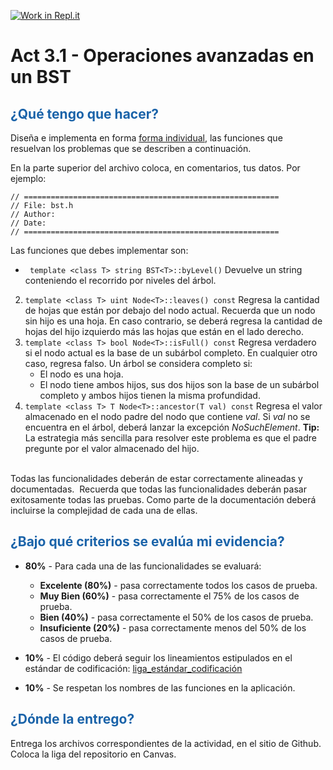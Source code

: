 [![Work in Repl.it](https://classroom.github.com/assets/work-in-replit-14baed9a392b3a25080506f3b7b6d57f295ec2978f6f33ec97e36a161684cbe9.svg)](https://classroom.github.com/online_ide?assignment_repo_id=3442414&assignment_repo_type=AssignmentRepo)
# Act 3.1 - Operaciones avanzadas en un BST

## <span style="color: rgb(26, 99, 169);">¿Qué tengo que hacer?</span>
Diseña e implementa en forma <span style="text-decoration-line: underline;">forma individual</span>, las funciones que resuelvan los problemas que se describen a continuación.

En la parte superior del archivo coloca, en comentarios, tus datos. Por ejemplo:
```
// =========================================================
// File: bst.h
// Author:
// Date:
// =========================================================
```
Las funciones que debes implementar son:

 - ``` template <class T> string BST<T>::byLevel()```
 Devuelve un string conteniendo el recorrido por niveles del árbol.

2. ```template <class T> uint Node<T>::leaves() const```
Regresa la cantidad de hojas que están por debajo del nodo actual. Recuerda que un nodo sin hijo es una hoja. En caso contrario, se deberá regresa la cantidad de hojas del hijo izquierdo más las hojas que están en el lado derecho.
3. ```template <class T> bool Node<T>::isFull() const```
Regresa verdadero si el nodo actual es la base de un subárbol completo. En cualquier otro caso, regresa falso. Un árbol se considera completo si:
	- El nodo es una hoja.
	- El nodo tiene ambos hijos, sus dos hijos son la base de un subárbol completo y ambos hijos tienen la misma profundidad.
4. ```template <class T> T Node<T>::ancestor(T val) const```
Regresa el valor almacenado en el nodo padre del nodo que contiene *val*. Si *val* no se encuentra en el árbol, deberá lanzar la excepción *NoSuchElement*. **Tip:** La estrategia más sencilla para resolver este problema es que el padre pregunte por el valor almacenado del hijo.

<br>Todas las funcionalidades deberán de estar correctamente alineadas y documentadas.&nbsp; Recuerda que todas las funcionalidades deberán pasar exitosamente todas las pruebas. Como parte de la documentación deberá incluirse la complejidad de cada una de ellas.

## <span style="color: rgb(26, 99, 169);">**¿Bajo qué criterios se evalúa mi evidencia?**</span>

- **80%** - Para cada una de las funcionalidades se evaluará:

    - **Excelente (80%)** - pasa correctamente todos los casos de prueba.
    - **Muy Bien (60%)** - pasa correctamente el 75% de los casos de prueba.
    - **Bien (40%)** - pasa correctamente el 50% de los casos de prueba.
    - **Insuficiente (20%)** - pasa correctamente menos del 50% de los casos de prueba.


- **10%** - El código deberá seguir los lineamientos estipulados en el estándar de codificación: <span class="instructure_file_holder link_holder">[liga_estándar_codificación](estandar.pdf)</span>
- **10%** - Se respetan los nombres de las funciones en la aplicación.

## <span style="color: rgb(26, 99, 169);">**¿Dónde la entrego?**</span>
Entrega los archivos correspondientes de la actividad, en el sitio de Github. Coloca la liga del repositorio en Canvas.
